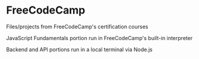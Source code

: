 # FreeCodeCamp
Files/projects from FreeCodeCamp's certification courses

JavaScript Fundamentals portion run in FreeCodeCamp's built-in interpreter

Backend and API portions run in a local terminal via Node.js
